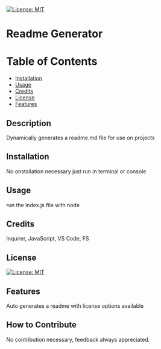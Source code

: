 
  [![License: MIT](https://img.shields.io/badge/License-MIT-yellow.svg)](https://opensource.org/licenses/MIT)


  # Readme Generator

  # Table of Contents
  * [Installation](#installation)
  * [Usage](#usage)
  * [Credits](#credits)
  * [License](#license)
  * [Features](#features)

  ## Description

  Dynamically generates a readme.md file for use on projects

  ## Installation

  No onstallation necessary just run in terminal or console

  ## Usage

  run the index.js file with node

  ## Credits

  Inquirer, JavaScript, VS Code, FS

  ## License

  [![License: MIT](https://img.shields.io/badge/License-MIT-yellow.svg)](https://opensource.org/licenses/MIT)

  
  ## Features

  Auto generates a readme with license options available

  ## How to Contribute

  No contribution necessary, feedback always appreciated.

